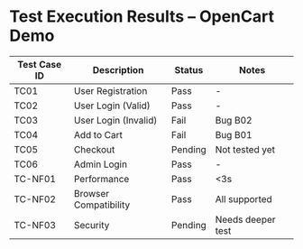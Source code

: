 # Test Execution Results – OpenCart Demo

| Test Case ID | Description | Status | Notes |
|--------------|-------------|--------|-------|
| TC01 | User Registration | Pass | - |
| TC02 | User Login (Valid) | Pass | - |
| TC03 | User Login (Invalid) | Fail | Bug B02 |
| TC04 | Add to Cart | Fail | Bug B01 |
| TC05 | Checkout | Pending | Not tested yet |
| TC06 | Admin Login | Pass | - |
| TC-NF01 | Performance | Pass | <3s |
| TC-NF02 | Browser Compatibility | Pass | All supported |
| TC-NF03 | Security | Pending | Needs deeper test |
